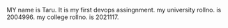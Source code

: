 MY name is Taru.
It is my first devops assingnment.
my university rollno. is 2004996.
my college rollno. is 2021117.